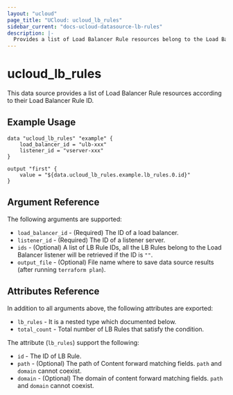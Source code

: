 ```yaml
---
layout: "ucloud"
page_title: "UCloud: ucloud_lb_rules"
sidebar_current: "docs-ucloud-datasource-lb-rules"
description: |-
  Provides a list of Load Balancer Rule resources belong to the Load Balancer listener.
---
```


# ucloud_lb_rules

This data source provides a list of Load Balancer Rule resources according to their Load Balancer Rule ID.

## Example Usage

```hcl
data "ucloud_lb_rules" "example" {
    load_balancer_id = "ulb-xxx"
    listener_id = "vserver-xxx"
}

output "first" {
    value = "${data.ucloud_lb_rules.example.lb_rules.0.id}"
}
```

## Argument Reference

The following arguments are supported:

* `load_balancer_id` - (Required) The ID of a load balancer.
* `listener_id` - (Required) The ID of a listener server.
* `ids` - (Optional) A list of LB Rule IDs, all the LB Rules belong to the Load Balancer listener will be retrieved if the ID is `""`.
* `output_file` - (Optional) File name where to save data source results (after running `terraform plan`).

## Attributes Reference

In addition to all arguments above, the following attributes are exported:

* `lb_rules` - It is a nested type which documented below.
* `total_count` - Total number of LB Rules that satisfy the condition.

The attribute (`lb_rules`) support the following:

* `id` - The ID of LB Rule.
* `path` - (Optional) The path of Content forward matching fields. `path` and `domain` cannot coexist.
* `domain` - (Optional) The domain of content forward matching fields. `path` and `domain` cannot coexist.